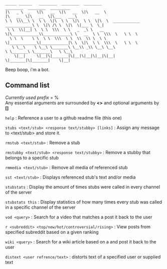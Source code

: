 ```
_____ ______   ________  ________  ________                               ________  ________  _________   
|\   _ \  _   \|\   __  \|\   __  \|\   __  \                             |\   __  \|\   __  \|\___   ___\ 
\ \  \\\__\ \  \ \  \|\  \ \  \|\  \ \  \|\  \  ____________  ____________\ \  \|\ /\ \  \|\  \|___ \  \_| 
 \ \  \\|__| \  \ \  \\\  \ \   _  _\ \   __  \|\____________\\____________\ \   __  \ \  \\\  \   \ \  \  
  \ \  \    \ \  \ \  \\\  \ \  \\  \\ \  \ \  \|____________\|____________|\ \  \|\  \ \  \\\  \   \ \  \ 
   \ \__\    \ \__\ \_______\ \__\\ _\\ \__\ \__\                            \ \_______\ \_______\   \ \__\
    \|__|     \|__|\|_______|\|__|\|__|\|__|\|__|                             \|_______|\|_______|    \|__|
 ```

Beep boop, i'm a bot.

## Command list

*Currently used prefix* = %   
Any essential arguments are surrounded by **<>** and optional arguments by **[]**

`help` : Reference a user to a github readme file (this one)    

`stubs <text/stub> <response text/stubby> [links]` : Assign any message to <text/stub> and store it.   

`rmstub <text/stub>` : Remove a stub   

`rmstubby <text/stub> <response text/stubby>` : Remove a stubby that belongs to a specific stub   

`rmmedia <text/stub>` : Remove all media of referenced stub   
   
`sst <text/stub>` : Displays referenced stub's text and/or media   

`stubstats` : Display the amount of times stubs were called in every channel of the server

`stubstats this` : Display statistics of how many times every stub was called in a specific channel of the server    

`vod <query>` : Search for a video that matches a <query> post it back to the user  

`r <subreddit> <top/new/hot/controversial/rising>` : View posts from specified subreddit based on a given ranking  

`wiki <query>` : Search for a wiki article based on a <query> and post it back to the user   

`distext <user refrence/text>` : distorts text of a specified user or supplied text 



